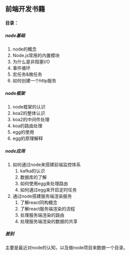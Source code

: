## 前端开发书籍

#### 目录：

##### node基础

1. node的概念
2. Node.js常用的内置模块
3. 为什么是非阻塞I/O
4. 事件循环
5. 宏任务&微任务
6. 如何创建一个http服务



##### node框架

1. node框架的认识
2. koa2的整体认识
3. koa2的中间件处理
4. koa的路由处理
5. egg的使用
6. egg的原理解释



##### node应用

1. 如何通过node来搭建前端监控体系
   1. kafka的认识
   2. 数据库的了解
   3. 如何使用egg来处理路由
   4. 如何通过egg来开启定时任务
2. 通过node搭建服务端渲染服务
   1. 了解react同构概念
   2. 了解react服务端渲染的流程
   3. 处理服务端渲染的路由
   4. 处理服务端渲染的数据的共享



##### 差别	

主要是最近对node的认知，以及做node项目来数据一个目录。

​	
